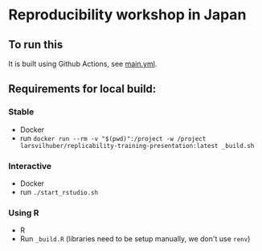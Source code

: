 # Reproducibility workshop in Japan


## To run this

It is built using Github Actions, see [main.yml](.github/workflows/main.yml).

## Requirements for local build:

### Stable

- Docker
- run `docker run --rm -v "$(pwd)":/project -w /project larsvilhuber/replicability-training-presentation:latest _build.sh`

### Interactive

- Docker
- run `./start_rstudio.sh`

### Using R

- R
- Run `_build.R` (libraries need to be setup manually, we don't use `renv`)
